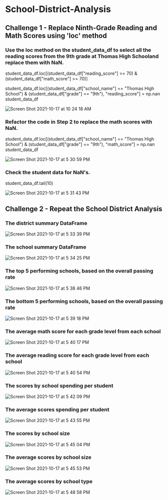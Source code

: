 # School-District-Analysis
## Challenge 1 - Replace Ninth-Grade Reading and Math Scores using 'loc' method
### Use the loc method on the student_data_df to select all the reading scores from the 9th grade at Thomas High Schooland replace them with NaN.

student_data_df.loc[(student_data_df["reading_score"] >= 70) & (student_data_df["math_score"] >= 70)]

student_data_df.loc[(student_data_df["school_name"] == "Thomas High School") & (student_data_df["grade"] == "9th"), "reading_score"] = np.nan
student_data_df

![Screen Shot 2021-10-17 at 10 24 18 AM](https://user-images.githubusercontent.com/90878939/137647193-4c2ebdb0-88d8-40f1-a4df-bb3b17898d9f.png)

### Refactor the code in Step 2 to replace the math scores with NaN.

student_data_df.loc[(student_data_df["school_name"] == "Thomas High School") & (student_data_df["grade"] == "9th"), "math_score"] = np.nan
student_data_df

![Screen Shot 2021-10-17 at 5 30 59 PM](https://user-images.githubusercontent.com/90878939/137647237-c16197bf-7dca-4613-b4d3-24cd18929557.png)

### Check the student data for NaN's. 
student_data_df.tail(10)

![Screen Shot 2021-10-17 at 5 31 43 PM](https://user-images.githubusercontent.com/90878939/137647260-ecc31a7b-49eb-4af7-b39f-05c011f9bcfd.png)

## Challenge 2 - Repeat the School District Analysis

### The district summary DataFrame
![Screen Shot 2021-10-17 at 5 33 39 PM](https://user-images.githubusercontent.com/90878939/137647317-8593a442-4db7-4292-9d05-a7b78d83b37d.png)

### The school summary DataFrame
![Screen Shot 2021-10-17 at 5 34 25 PM](https://user-images.githubusercontent.com/90878939/137647338-2a72ca88-f7f8-4cd9-81f7-4117c7275e17.png)

### The top 5 performing schools, based on the overall passing rate
![Screen Shot 2021-10-17 at 5 38 46 PM](https://user-images.githubusercontent.com/90878939/137647454-07e93a2a-9bcb-40fb-a605-9145988eeef5.png)

### The bottom 5 performing schools, based on the overall passing rate
![Screen Shot 2021-10-17 at 5 39 18 PM](https://user-images.githubusercontent.com/90878939/137647483-2a196214-5f7f-4cd4-8993-d3f49ce1227a.png)

### The average math score for each grade level from each school
![Screen Shot 2021-10-17 at 5 40 17 PM](https://user-images.githubusercontent.com/90878939/137647505-6713a069-c0b8-4cef-992c-e6bb7dfac9ff.png)

### The average reading score for each grade level from each school
![Screen Shot 2021-10-17 at 5 40 54 PM](https://user-images.githubusercontent.com/90878939/137647527-84c3ab37-80f7-48c8-b7ce-77e5df6b7502.png)

### The scores by school spending per student
![Screen Shot 2021-10-17 at 5 42 09 PM](https://user-images.githubusercontent.com/90878939/137647573-4b0223b7-6190-4141-be07-45162d13c648.png)

### The average scores spending per student
![Screen Shot 2021-10-17 at 5 43 55 PM](https://user-images.githubusercontent.com/90878939/137647622-b99b630a-0fc7-4d38-ae4b-e260b8d40b7d.png)

### The scores by school size
![Screen Shot 2021-10-17 at 5 45 04 PM](https://user-images.githubusercontent.com/90878939/137647637-751302e1-7469-4a05-9f31-dda7f3e17b8f.png)

### The average scores by school size
![Screen Shot 2021-10-17 at 5 45 53 PM](https://user-images.githubusercontent.com/90878939/137647672-cbf9597b-438d-45b9-997f-076a87397049.png)

### The average scores by school type
![Screen Shot 2021-10-17 at 5 48 58 PM](https://user-images.githubusercontent.com/90878939/137647753-0e451094-8d06-4d46-8723-a6d4961db3f2.png)
